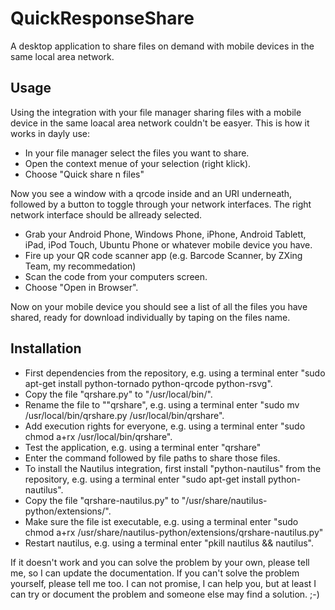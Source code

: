 # QuickResponseShare
A desktop application to  share files on demand with mobile devices in the same local area network.

## Usage

Using the integration with your file manager sharing files with a mobile device in the same loacal area network couldn't be easyer.
This is how it works in dayly use:
* In your file manager select the files you want to share.
* Open the context menue of your selection (right klick).
* Choose "Quick share n files"

Now you see a window with a qrcode inside and an URI underneath, followed by a button to toggle through your network interfaces. The right network interface should be allready selected.

* Grab your Android Phone, Windows Phone, iPhone, Android Tablett, iPad, iPod Touch, Ubuntu Phone or whatever mobile device you have.
* Fire up your QR code scanner app (e.g. Barcode Scanner, by ZXing Team, my recommedation)
* Scan the code from your computers screen.
* Choose "Open in Browser".

Now on your mobile device you should see a list of all the files you have shared, ready for download individually by taping on the files name.

## Installation
* First dependencies from the repository, e.g. using a terminal enter "sudo apt-get install python-tornado python-qrcode python-rsvg".
* Copy the file "qrshare.py" to "/usr/local/bin/".
* Rename the file to ""qrshare",  e.g. using a terminal enter "sudo mv /usr/local/bin/qrshare.py /usr/local/bin/qrshare".
* Add execution rights for everyone, e.g. using a terminal enter "sudo chmod a+rx /usr/local/bin/qrshare".
* Test the application, e.g. using a terminal enter "qrshare"
* Enter the command followed by file paths to share those files.
* To install the Nautilus integration, first install "python-nautilus" from the repository, e.g. using a terminal enter "sudo apt-get install python-nautilus".
* Copy the file "qrshare-nautilus.py" to "/usr/share/nautilus-python/extensions/".
* Make sure the file ist executable, e.g. using a terminal enter "sudo chmod a+rx /usr/share/nautilus-python/extensions/qrshare-nautilus.py"
* Restart nautilus, e.g. using a terminal enter "pkill nautilus && nautilus".

If it doesn't work and you can solve the  problem by your own, please tell me, so I can update the documentation. If you can't solve the problem yourself, please tell me too. I can not promise, I can help you, but at least I can try or document the problem and someone else may find a solution. ;-)
